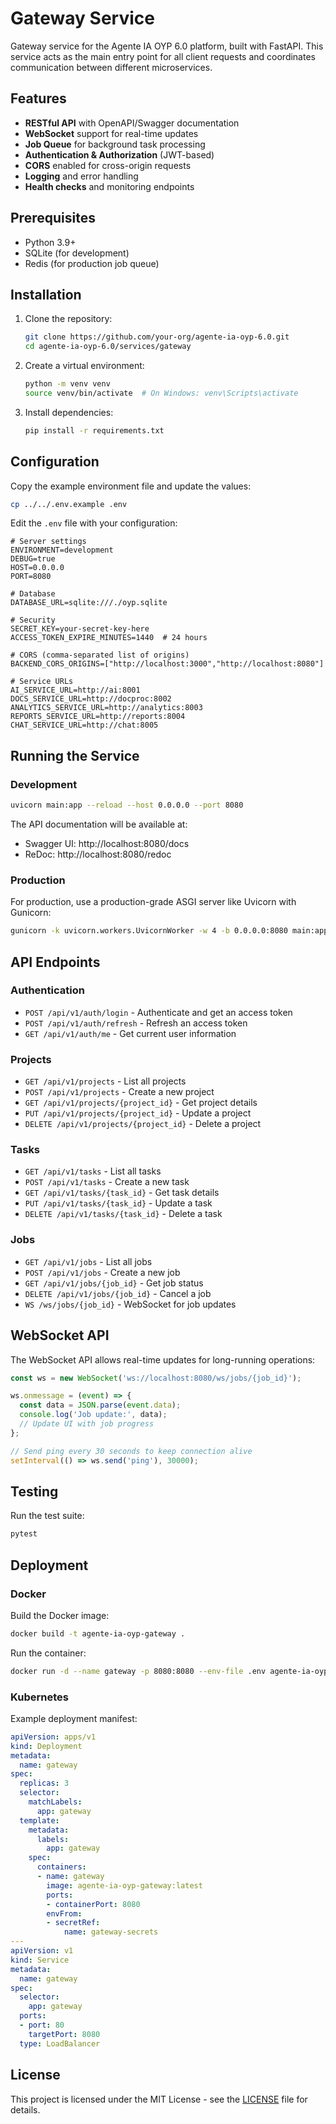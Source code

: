 # Gateway Service

Gateway service for the Agente IA OYP 6.0 platform, built with FastAPI. This service acts as the main entry point for all client requests and coordinates communication between different microservices.

## Features

- **RESTful API** with OpenAPI/Swagger documentation
- **WebSocket** support for real-time updates
- **Job Queue** for background task processing
- **Authentication & Authorization** (JWT-based)
- **CORS** enabled for cross-origin requests
- **Logging** and error handling
- **Health checks** and monitoring endpoints

## Prerequisites

- Python 3.9+
- SQLite (for development)
- Redis (for production job queue)

## Installation

1. Clone the repository:
   ```bash
   git clone https://github.com/your-org/agente-ia-oyp-6.0.git
   cd agente-ia-oyp-6.0/services/gateway
   ```

2. Create a virtual environment:
   ```bash
   python -m venv venv
   source venv/bin/activate  # On Windows: venv\Scripts\activate
   ```

3. Install dependencies:
   ```bash
   pip install -r requirements.txt
   ```

## Configuration

Copy the example environment file and update the values:

```bash
cp ../../.env.example .env
```

Edit the `.env` file with your configuration:

```env
# Server settings
ENVIRONMENT=development
DEBUG=true
HOST=0.0.0.0
PORT=8080

# Database
DATABASE_URL=sqlite:///./oyp.sqlite

# Security
SECRET_KEY=your-secret-key-here
ACCESS_TOKEN_EXPIRE_MINUTES=1440  # 24 hours

# CORS (comma-separated list of origins)
BACKEND_CORS_ORIGINS=["http://localhost:3000","http://localhost:8080"]

# Service URLs
AI_SERVICE_URL=http://ai:8001
DOCS_SERVICE_URL=http://docproc:8002
ANALYTICS_SERVICE_URL=http://analytics:8003
REPORTS_SERVICE_URL=http://reports:8004
CHAT_SERVICE_URL=http://chat:8005
```

## Running the Service

### Development

```bash
uvicorn main:app --reload --host 0.0.0.0 --port 8080
```

The API documentation will be available at:
- Swagger UI: http://localhost:8080/docs
- ReDoc: http://localhost:8080/redoc

### Production

For production, use a production-grade ASGI server like Uvicorn with Gunicorn:

```bash
gunicorn -k uvicorn.workers.UvicornWorker -w 4 -b 0.0.0.0:8080 main:app
```

## API Endpoints

### Authentication

- `POST /api/v1/auth/login` - Authenticate and get an access token
- `POST /api/v1/auth/refresh` - Refresh an access token
- `GET /api/v1/auth/me` - Get current user information

### Projects

- `GET /api/v1/projects` - List all projects
- `POST /api/v1/projects` - Create a new project
- `GET /api/v1/projects/{project_id}` - Get project details
- `PUT /api/v1/projects/{project_id}` - Update a project
- `DELETE /api/v1/projects/{project_id}` - Delete a project

### Tasks

- `GET /api/v1/tasks` - List all tasks
- `POST /api/v1/tasks` - Create a new task
- `GET /api/v1/tasks/{task_id}` - Get task details
- `PUT /api/v1/tasks/{task_id}` - Update a task
- `DELETE /api/v1/tasks/{task_id}` - Delete a task

### Jobs

- `GET /api/v1/jobs` - List all jobs
- `POST /api/v1/jobs` - Create a new job
- `GET /api/v1/jobs/{job_id}` - Get job status
- `DELETE /api/v1/jobs/{job_id}` - Cancel a job
- `WS /ws/jobs/{job_id}` - WebSocket for job updates

## WebSocket API

The WebSocket API allows real-time updates for long-running operations:

```javascript
const ws = new WebSocket('ws://localhost:8080/ws/jobs/{job_id}');

ws.onmessage = (event) => {
  const data = JSON.parse(event.data);
  console.log('Job update:', data);
  // Update UI with job progress
};

// Send ping every 30 seconds to keep connection alive
setInterval(() => ws.send('ping'), 30000);
```

## Testing

Run the test suite:

```bash
pytest
```

## Deployment

### Docker

Build the Docker image:

```bash
docker build -t agente-ia-oyp-gateway .
```

Run the container:

```bash
docker run -d --name gateway -p 8080:8080 --env-file .env agente-ia-oyp-gateway
```

### Kubernetes

Example deployment manifest:

```yaml
apiVersion: apps/v1
kind: Deployment
metadata:
  name: gateway
spec:
  replicas: 3
  selector:
    matchLabels:
      app: gateway
  template:
    metadata:
      labels:
        app: gateway
    spec:
      containers:
      - name: gateway
        image: agente-ia-oyp-gateway:latest
        ports:
        - containerPort: 8080
        envFrom:
        - secretRef:
            name: gateway-secrets
---
apiVersion: v1
kind: Service
metadata:
  name: gateway
spec:
  selector:
    app: gateway
  ports:
  - port: 80
    targetPort: 8080
  type: LoadBalancer
```

## License

This project is licensed under the MIT License - see the [LICENSE](LICENSE) file for details.
